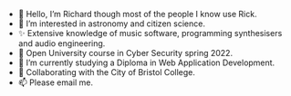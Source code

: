- 👋 Hello, I’m Richard though most of the people I know use Rick.
- 👀 I’m interested in astronomy and citizen science.
- ✨ Extensive knowledge of music software, programming synthesisers and audio engineering.
- 🔐 Open University course in Cyber Security spring 2022.
- 🌱 I’m currently studying a Diploma in Web Application Development.
- 💞️ Collaborating with the City of Bristol College.
- 📫 Please email me.

<!---
RichardJohnNowell/RichardJohnNowell is a ✨ special ✨ repository because its `README.md` (this file) appears on your GitHub profile.
You can click the Preview link to take a look at your changes.
--->
